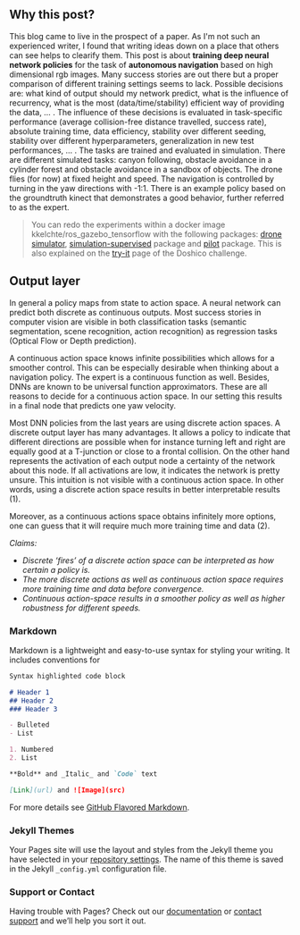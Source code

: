 ## Why this post?

This blog came to live in the prospect of a paper. As I'm not such an experienced writer, I found that writing ideas down on a place that others can see helps to clearify them. This post is about **training deep neural network policies** for the task of **autonomous navigation** based on high dimensional rgb images. Many success stories are out there but a proper comparison of different training settings seems to lack. Possible decisions are: what kind of output should my network predict, what is the influence of recurrency,  what is the most (data/time/stability) efficient way of providing the data, … . The influence of these decisions is evaluated in task-specific performance (average collision-free distance travelled, success rate), absolute training time, data efficiency, stability over different seeding, stability over different hyperparameters, generalization in new test performances, … . 
The tasks are trained and evaluated in simulation. There are different simulated tasks: canyon following, obstacle avoidance in a cylinder forest and obstacle avoidance in a sandbox of objects. 
The drone flies (for now) at fixed height and speed. The navigation is controlled by turning in the yaw directions with -1:1. There is an example policy based on the groundtruth kinect that demonstrates a good behavior, further referred to as the expert.

>You can redo the experiments within a docker image kkelchte/ros_gazebo_tensorflow with the following packages: [drone simulator](https://github.com/kkelchte/hector_quadrotor), [simulation-supervised](https://github.com/kkelchte/simulation_supervised) package and [pilot](https://github.com/kkelchte/pilot) package. This is also explained on the [try-it](https://kkelchte.github.io/doshico/try) page of the Doshico challenge.

## Output layer
In general a policy maps from state to action space. A neural network can predict both discrete as continuous outputs. Most success stories in computer vision are visible in both classification tasks (semantic segmentation, scene recognition, action recognition) as regression tasks (Optical Flow or Depth prediction). 

A continuous action space knows infinite possibilities which allows for a smoother control. This can be especially desirable when thinking about a navigation policy. The expert is a continuous function as well. Besides, DNNs are known to be universal function approximators. These are all reasons to decide for a continuous action space. In our setting this results in a final node that predicts one yaw velocity.

Most DNN policies from the last years are using discrete action spaces. A discrete output layer has many advantages. It allows a policy to indicate that different directions are possible when for instance turning left and right are equally good at a T-junction or close to a frontal collision. On the other hand represents the activation of each output node a certainty of the network about this node. If all activations are low, it indicates the network is pretty unsure. This intuition is not visible with a continuous action space. In other words, using a discrete action space results in better interpretable results (1).

Moreover, as a continuous actions space obtains infinitely more options, one can guess that it will require much more training time and data (2).

_Claims:_
- _Discrete ‘fires’ of a discrete action space can be interpreted as how certain a policy is._
- _The more discrete actions as well as continuous action space requires more training time and data before convergence._
- _Continuous action-space results in a smoother policy as well as higher robustness for different speeds._


### Markdown

Markdown is a lightweight and easy-to-use syntax for styling your writing. It includes conventions for

```markdown
Syntax highlighted code block

# Header 1
## Header 2
### Header 3

- Bulleted
- List

1. Numbered
2. List

**Bold** and _Italic_ and `Code` text

[Link](url) and ![Image](src)
```

For more details see [GitHub Flavored Markdown](https://guides.github.com/features/mastering-markdown/).

### Jekyll Themes

Your Pages site will use the layout and styles from the Jekyll theme you have selected in your [repository settings](https://github.com/kkelchte/policy_learning_study/settings). The name of this theme is saved in the Jekyll `_config.yml` configuration file.

### Support or Contact

Having trouble with Pages? Check out our [documentation](https://help.github.com/categories/github-pages-basics/) or [contact support](https://github.com/contact) and we’ll help you sort it out.
